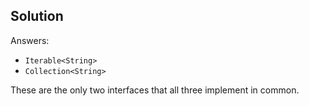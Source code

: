 ## Solution

Answers:

- `Iterable<String>`
- `Collection<String>`

These are the only two interfaces that all three implement in common.
